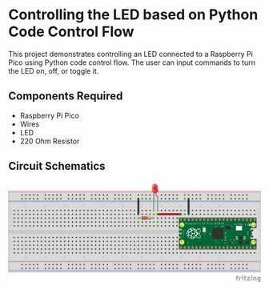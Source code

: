 # Controlling the LED based on Python Code Control Flow

This project demonstrates controlling an LED connected to a Raspberry Pi Pico using Python code control flow. The user can input commands to turn the LED on, off, or toggle it.

## Components Required

- Raspberry Pi Pico
- Wires
- LED
- 220 Ohm Resistor

## Circuit Schematics

![Circuit Schematics](05_Circuit.png)
